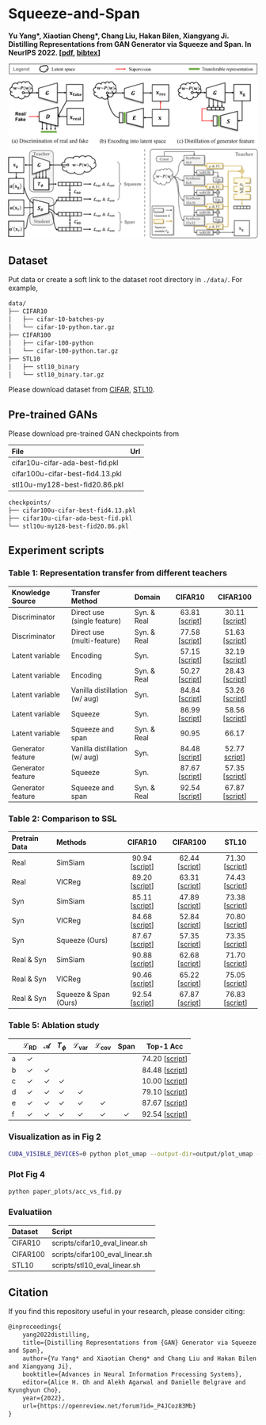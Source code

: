 # Squeeze-and-Span
**Yu Yang\*, Xiaotian Cheng\*, Chang Liu, Hakan Bilen, Xiangyang Ji. Distilling Representations from GAN Generator via Squeeze and Span. In NeurIPS 2022. [[pdf](https://openreview.net/pdf?id=_P4JCoz83Mb), [bibtex](##Citation)]** 

![](doc/taxonomy.png)
![](doc/framework.png)

## Dataset
Put data or create a soft link to the dataset root directory in `./data/`. For example, 
```
data/
├── CIFAR10
│   ├── cifar-10-batches-py
│   └── cifar-10-python.tar.gz
├── CIFAR100
│   ├── cifar-100-python
│   └── cifar-100-python.tar.gz
├── STL10
│   ├── stl10_binary
│   └── stl10_binary.tar.gz
```
Please download dataset from [CIFAR](https://www.cs.toronto.edu/~kriz/cifar.html), [STL10](https://cs.stanford.edu/~acoates/stl10/).

## Pre-trained GANs
Please download pre-trained GAN checkpoints from 

| File       | Url |
|:----       |:-----------|
| cifar10u-cifar-ada-best-fid.pkl  |  |
| cifar100u-cifar-best-fid4.13.pkl |  |
| stl10u-my128-best-fid20.86.pkl |  |

```
checkpoints/
├── cifar100u-cifar-best-fid4.13.pkl
├── cifar10u-cifar-ada-best-fid.pkl
└── stl10u-my128-best-fid20.86.pkl
```

## Experiment scripts

### Table 1: Representation transfer from different teachers

| Knowledge Source | Transfer Method | Domain | CIFAR10 | CIFAR100 |
|:----       |:-----------| :-----| :---: | :---: |
| Discriminator | Direct use (single feature) | Syn. & Real | 63.81 \[[script](scripts/transfer_latent/eval_d_single_cifar10.sh)\]  | 30.11 \[[script](scripts/transfer_latent/eval_d_single_cifar100.sh)\] |
| Discriminator | Direct use (multi-feature) | Syn. & Real | 77.58 \[[script](scripts/transfer_latent/eval_d_multi_cifar10.sh)\]  | 51.63 \[[script](scripts/transfer_latent/eval_d_multi_cifar100.sh)\] |
| Latent variable | Encoding | Syn.  | 57.15 \[[script](scripts/transfer_latent/encode_w_syn_cifar10.sh)\]  | 32.19 \[[script](scripts/transfer_latent/encode_w_syn_cifar100.sh)\] |
| Latent variable | Encoding | Syn. & Real | 50.27 \[[script](scripts/transfer_latent/encode_w_syn_real_cifar10.sh)\]  | 28.43 \[[script](scripts/transfer_latent/encode_w_syn_real_cifar100.sh)\] |
| Latent variable | Vanilla distillation (w/ aug) | Syn. | 84.84 \[[script](scripts/transfer_latent/vanilla_distill_w_cifar10.sh)\]  | 53.26 \[[script](scripts/transfer_latent/vanilla_distill_w_cifar100.sh)\] |
| Latent variable | Squeeze | Syn. | 86.99 \[[script](scripts/transfer_latent/squeeze_w_cifar10.sh)\]  | 58.56 \[[script](scripts/transfer_latent/squeeze_w_cifar100.sh)\] |
| Latent variable | Squeeze and span | Syn. & Real | 90.95 | 66.17 |
| Generator feature | Vanilla distillation (w/ aug) | Syn. | 84.48 \[[script](scripts/transfer_latent/vanilla_distill_g_cifar10.sh)\]  | 52.77 [script](scripts/transfer_latent/vanilla_distill_g_cifar100.sh)\] |
| Generator feature | Squeeze | Syn. | 87.67 \[[script](scripts/squeeze_and_span/cifar10_squeeze.sh)\]  | 57.35 \[[script](scripts/squeeze_and_span/cifar100_squeeze.sh)\] |
| Generator feature | Squeeze and span | Syn. & Real | 92.54 \[[script](scripts/squeeze_and_span/cifar10_squ_spa.sh)\]  | 67.87 \[[script](scripts/squeeze_and_span/cifar100_squ_spa.sh)\] |


### Table 2: Comparison to SSL

| Pretrain Data | Methods | CIFAR10 | CIFAR100 | STL10 |
|:----       |:-----------| :-----:| :---: | :---: |
| Real | SimSiam | 90.94 \[[script](scripts/compare_ssl/real_simsiam_cifar10.sh)\] | 62.44 \[[script](scripts/compare_ssl/real_simsiam_cifar100.sh)\]  | 71.30 \[[script](scripts/compare_ssl/real_simsiam_stl10.sh)\] |
| Real | VICReg | 89.20 \[[script](scripts/compare_ssl/real_vicreg_cifar10.sh)\] | 63.31 \[[script](scripts/compare_ssl/real_vicreg_cifar100.sh)\]  | 74.43 \[[script](scripts/compare_ssl/real_vicreg_stl10.sh)\] |
| Syn | SimSiam | 85.11 \[[script](scripts/compare_ssl/syn_simsiam_cifar10.sh)\] | 47.89 \[[script](scripts/compare_ssl/syn_simsiam_cifar100.sh)\]  | 73.38 \[[script](scripts/compare_ssl/syn_simsiam_stl10.sh)\] |
| Syn | VICReg | 84.68 \[[script](scripts/compare_ssl/syn_vicreg_cifar10.sh)\] | 52.84 \[[script](scripts/compare_ssl/syn_simsiam_cifar100.sh)\]  | 70.80 \[[script](scripts/compare_ssl/syn_vicreg_stl10.sh)\] |
| Syn | Squeeze (Ours) | 87.67 \[[script](scripts/squeeze_and_span/cifar10_squeeze.sh)\] | 57.35 \[[script](scripts/squeeze_and_span/cifa100_squeeze.sh)\]  | 73.35 \[[script](scripts/squeeze_and_span/stl10_squeeze.sh)\] |
| Real & Syn | SimSiam | 90.88 \[[script](scripts/compare_ssl/mix_simsiam_cifar10.sh)\] | 62.68 \[[script](scripts/compare_ssl/mix_simsiam_cifar100.sh)\]  | 71.70 \[[script](scripts/compare_ssl/mix_simsiam_stl10.sh)\] |
| Real & Syn | VICReg | 90.46 \[[script](scripts/compare_ssl/mix_vicreg_cifar10.sh)\] | 65.22 \[[script](scripts/compare_ssl/mix_vicreg_cifar100.sh)\]  | 75.05 \[[script](scripts/compare_ssl/mix_vicreg_stl10.sh)\] |
| Real & Syn | Squeeze & Span (Ours) | 92.54 \[[script](scripts/squeeze_and_span/cifar10_squ_spa.sh)\] | 67.87 \[[script](scripts/squeeze_and_span/cifar100_squ_spa.sh)\]  | 76.83 \[[script](scripts/squeeze_and_span/stl10_squ_spa.sh)\] |

### Table 5: Ablation study

| | $\mathcal{L}_{\text{RD}}$ | $\mathcal{A}$ | $T_\phi$ | $\mathcal{L}_{\text{var}}$ | $\mathcal{L}_{\text{cov}}$ | Span | Top-1 Acc |
|:----|:----:| :----: | :---: | :---: | :---: | :---: | :---: |
a | $\checkmark$ |  |  |  |  |  | 74.20 \[[script](scripts/ablation/kd.sh)\] |
b | $\checkmark$ | $\checkmark$ |  |  |  | | 84.48 \[[script](scripts/transfer_latent/vanilla_distill_g_cifar10.sh)\] |
c | $\checkmark$ | $\checkmark$ | $\checkmark$ |  |   | | 10.00 \[[script](scripts/ablation/kd_squeeze_novar_nocov.sh)\] |
d | $\checkmark$ | $\checkmark$ | $\checkmark$ | $\checkmark$ |  | | 79.10 \[[script](scripts/ablation/kd_squeeze_nocov.sh)\] |
e | $\checkmark$ | $\checkmark$ | $\checkmark$ | $\checkmark$ | $\checkmark$  | | 87.67 \[[script](scripts/squeeze_and_span/cifar10_squeeze.sh)\] |
f | $\checkmark$ | $\checkmark$ | $\checkmark$ | $\checkmark$ | $\checkmark$  | $\checkmark$ | 92.54 \[[script](scripts/squeeze_and_span/cifar10_squ_spa.sh)\] |

### Visualization as in Fig 2

```bash
CUDA_VISIBLE_DEVICES=0 python plot_umap --output-dir=output/plot_umap --gpath=checkpoints/cifar10u-cifar-ada-best-fid.pkl --cpath=checkpoints/cifar10_wrn.pth
```

### Plot Fig 4

```bash
python paper_plots/acc_vs_fid.py
```

### Evaluatiion

| Dataset   | Script |
|:----      |:-------|
| CIFAR10   | scripts/cifar10_eval_linear.sh |
| CIFAR100  | scripts/cifar100_eval_linear.sh |
| STL10     | scripts/stl10_eval_linear.sh |

## Citation
If you find this repository useful in your research, please consider citing:
```
@inproceedings{
    yang2022distilling,
    title={Distilling Representations from {GAN} Generator via Squeeze and Span},
    author={Yu Yang* and Xiaotian Cheng* and Chang Liu and Hakan Bilen and Xiangyang Ji},
    booktitle={Advances in Neural Information Processing Systems},
    editor={Alice H. Oh and Alekh Agarwal and Danielle Belgrave and Kyunghyun Cho},
    year={2022},
    url={https://openreview.net/forum?id=_P4JCoz83Mb}
}
```
